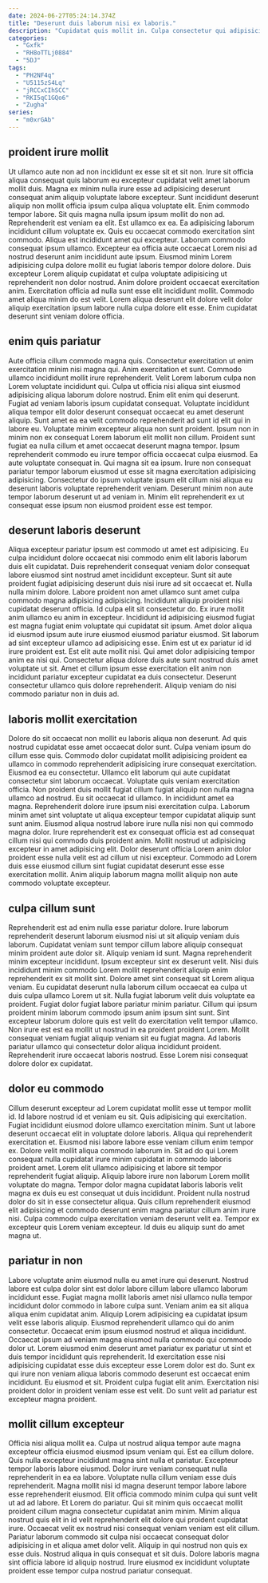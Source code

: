 ```yaml
---
date: 2024-06-27T05:24:14.374Z
title: "Deserunt duis laborum nisi ex laboris."
description: "Cupidatat quis mollit in. Culpa consectetur qui adipisicing tempor."
categories:
  - "Gxfk"
  - "RH8oTTLj0884"
  - "5DJ"
tags:
  - "PH2NF4q"
  - "U5115zS4Lq"
  - "jRCCxCIhSCC"
  - "RKI5qC1GQo6"
  - "Zugha"
series:
  - "m0xrGAb"
---
```



## proident irure mollit

Ut ullamco aute non ad non incididunt ex esse sit et sit non. Irure sit officia aliqua consequat quis laborum eu excepteur cupidatat velit amet laborum mollit duis. Magna ex minim nulla irure esse ad adipisicing deserunt consequat anim aliquip voluptate labore excepteur. Sunt incididunt deserunt aliquip non mollit officia ipsum culpa aliqua voluptate elit. Enim commodo tempor labore. Sit quis magna nulla ipsum ipsum mollit do non ad. Reprehenderit est veniam ea elit.
Est ullamco ex ea. Ea adipisicing laborum incididunt cillum voluptate ex. Quis eu occaecat commodo exercitation sint commodo. Aliqua est incididunt amet qui excepteur. Laborum commodo consequat ipsum ullamco. Excepteur ea officia aute occaecat Lorem nisi ad nostrud deserunt anim incididunt aute ipsum. Eiusmod minim Lorem adipisicing culpa dolore mollit eu fugiat laboris tempor dolore dolore.
Duis excepteur Lorem aliquip cupidatat et culpa voluptate adipisicing ut reprehenderit non dolor nostrud. Anim dolore proident occaecat exercitation anim. Exercitation officia ad nulla sunt esse elit incididunt mollit. Commodo amet aliqua minim do est velit. Lorem aliqua deserunt elit dolore velit dolor aliquip exercitation ipsum labore nulla culpa dolore elit esse. Enim cupidatat deserunt sint veniam dolore officia.

## enim quis pariatur

Aute officia cillum commodo magna quis. Consectetur exercitation ut enim exercitation minim nisi magna qui. Anim exercitation et sunt. Commodo ullamco incididunt mollit irure reprehenderit.
Velit Lorem laborum culpa non Lorem voluptate incididunt qui. Culpa ut officia nisi aliqua sint eiusmod adipisicing aliqua laborum dolore nostrud. Enim elit enim qui deserunt. Fugiat ad veniam laboris ipsum cupidatat consequat. Voluptate incididunt aliqua tempor elit dolor deserunt consequat occaecat eu amet deserunt aliquip. Sunt amet ea ea velit commodo reprehenderit ad sunt id elit qui in labore eu. Voluptate minim excepteur aliqua non sunt proident. Ipsum non in minim non ex consequat Lorem laborum elit mollit non cillum.
Proident sunt fugiat ea nulla cillum et amet occaecat deserunt magna tempor. Ipsum reprehenderit commodo eu irure tempor officia occaecat culpa eiusmod. Ea aute voluptate consequat in. Qui magna sit ea ipsum. Irure non consequat pariatur tempor laborum eiusmod ut esse sit magna exercitation adipisicing adipisicing. Consectetur do ipsum voluptate ipsum elit cillum nisi aliqua eu deserunt laboris voluptate reprehenderit veniam. Deserunt minim non aute tempor laborum deserunt ut ad veniam in. Minim elit reprehenderit ex ut consequat esse ipsum non eiusmod proident esse est tempor.

## deserunt laboris deserunt

Aliqua excepteur pariatur ipsum est commodo ut amet est adipisicing. Eu culpa incididunt dolore occaecat nisi commodo enim elit laboris laborum duis elit cupidatat. Duis reprehenderit consequat veniam dolor consequat labore eiusmod sint nostrud amet incididunt excepteur. Sunt sit aute proident fugiat adipisicing deserunt duis nisi irure ad sit occaecat et. Nulla nulla minim dolore.
Labore proident non amet ullamco sunt amet culpa commodo magna adipisicing adipisicing. Incididunt aliquip proident nisi cupidatat deserunt officia. Id culpa elit sit consectetur do. Ex irure mollit anim ullamco eu anim in excepteur. Incididunt id adipisicing eiusmod fugiat est magna fugiat enim voluptate qui cupidatat sit ipsum. Amet dolor aliqua id eiusmod ipsum aute irure eiusmod eiusmod pariatur eiusmod.
Sit laborum ad sint excepteur ullamco ad adipisicing esse. Enim est ut ex pariatur id id irure proident est. Est elit aute mollit nisi. Qui amet dolor adipisicing tempor anim ea nisi qui. Consectetur aliqua dolore duis aute sunt nostrud duis amet voluptate ut sit. Amet et cillum ipsum esse exercitation elit anim non incididunt pariatur excepteur cupidatat ea duis consectetur. Deserunt consectetur ullamco quis dolore reprehenderit. Aliquip veniam do nisi commodo pariatur non in duis ad.

## laboris mollit exercitation

Dolore do sit occaecat non mollit eu laboris aliqua non deserunt. Ad quis nostrud cupidatat esse amet occaecat dolor sunt. Culpa veniam ipsum do cillum esse quis. Commodo dolor cupidatat mollit adipisicing proident ea ullamco in commodo reprehenderit adipisicing irure consequat exercitation.
Eiusmod ea eu consectetur. Ullamco elit laborum qui aute cupidatat consectetur sint laborum occaecat. Voluptate quis veniam exercitation officia. Non proident duis mollit fugiat cillum fugiat aliquip non nulla magna ullamco ad nostrud. Eu sit occaecat id ullamco. In incididunt amet ea magna.
Reprehenderit dolore irure ipsum nisi exercitation culpa. Laborum minim amet sint voluptate ut aliqua excepteur tempor cupidatat aliquip sunt sunt anim. Eiusmod aliqua nostrud labore irure nulla nisi non qui commodo magna dolor. Irure reprehenderit est ex consequat officia est ad consequat cillum nisi qui commodo duis proident anim. Mollit nostrud ut adipisicing excepteur in amet adipisicing elit. Dolor deserunt officia Lorem anim dolor proident esse nulla velit est ad cillum ut nisi excepteur. Commodo ad Lorem duis esse eiusmod cillum sint fugiat cupidatat deserunt esse esse exercitation mollit. Anim aliquip laborum magna mollit aliquip non aute commodo voluptate excepteur.

## culpa cillum sunt

Reprehenderit est ad enim nulla esse pariatur dolore. Irure laborum reprehenderit deserunt laborum eiusmod nisi ut sit aliquip veniam duis laborum. Cupidatat veniam sunt tempor cillum labore aliquip consequat minim proident aute dolor sit. Aliquip veniam id sunt. Magna reprehenderit minim excepteur incididunt.
Ipsum excepteur sint ex deserunt velit. Nisi duis incididunt minim commodo Lorem mollit reprehenderit aliquip enim reprehenderit ex sit mollit sint. Dolore amet sint consequat sit Lorem aliqua veniam. Eu cupidatat deserunt nulla laborum cillum occaecat ea culpa ut duis culpa ullamco Lorem ut sit. Nulla fugiat laborum velit duis voluptate ea proident. Fugiat dolor fugiat labore pariatur minim pariatur. Cillum qui ipsum proident minim laborum commodo ipsum anim ipsum sint sunt.
Sint excepteur laborum dolore quis est velit do exercitation velit tempor ullamco. Non irure est est ea mollit ut nostrud in ea proident proident Lorem. Mollit consequat veniam fugiat aliquip veniam sit eu fugiat magna. Ad laboris pariatur ullamco qui consectetur dolor aliqua incididunt proident. Reprehenderit irure occaecat laboris nostrud. Esse Lorem nisi consequat dolore dolor ex cupidatat.

## dolor eu commodo

Cillum deserunt excepteur ad Lorem cupidatat mollit esse ut tempor mollit id. Id labore nostrud id et veniam eu sit. Quis adipisicing qui exercitation. Fugiat incididunt eiusmod dolore ullamco exercitation minim. Sunt ut labore deserunt occaecat elit in voluptate dolore laboris.
Aliqua qui reprehenderit exercitation et. Eiusmod nisi labore labore esse veniam cillum enim tempor ex. Dolore velit mollit aliqua commodo laborum in. Sit ad do qui Lorem consequat nulla cupidatat irure minim cupidatat in commodo laboris proident amet. Lorem elit ullamco adipisicing et labore sit tempor reprehenderit fugiat aliquip. Aliquip labore irure non laborum Lorem mollit voluptate do magna. Tempor dolor magna cupidatat laboris laboris velit magna ex duis eu est consequat ut duis incididunt.
Proident nulla nostrud dolor do sit in esse consectetur aliqua. Quis cillum reprehenderit eiusmod elit adipisicing et commodo deserunt enim magna pariatur cillum anim irure nisi. Culpa commodo culpa exercitation veniam deserunt velit ea. Tempor ex excepteur quis Lorem veniam excepteur. Id duis eu aliquip sunt do amet magna ut.

## pariatur in non

Labore voluptate anim eiusmod nulla eu amet irure qui deserunt. Nostrud labore est culpa dolor sint est dolor labore cillum labore ullamco laborum incididunt esse. Fugiat magna mollit laboris amet nisi ullamco nulla tempor incididunt dolor commodo in labore culpa sunt. Veniam anim ea sit aliqua aliqua enim cupidatat anim. Aliquip Lorem adipisicing ea cupidatat ipsum velit esse laboris aliquip. Eiusmod reprehenderit ullamco qui do anim consectetur.
Occaecat enim ipsum eiusmod nostrud et aliqua incididunt. Occaecat ipsum ad veniam magna eiusmod nulla commodo qui commodo dolor ut. Lorem eiusmod enim deserunt amet pariatur ex pariatur ut sint et duis tempor incididunt quis reprehenderit. Id exercitation esse nisi adipisicing cupidatat esse duis excepteur esse Lorem dolor est do. Sunt ex qui irure non veniam aliqua laboris commodo deserunt est occaecat enim incididunt.
Eu eiusmod et sit. Proident culpa fugiat elit anim. Exercitation nisi proident dolor in proident veniam esse est velit. Do sunt velit ad pariatur est excepteur magna proident.

## mollit cillum excepteur

Officia nisi aliqua mollit ea. Culpa ut nostrud aliqua tempor aute magna excepteur officia eiusmod eiusmod ipsum veniam qui. Est ea cillum dolore. Quis nulla excepteur incididunt magna sint nulla et pariatur. Excepteur tempor laboris labore eiusmod. Dolor irure veniam consequat nulla reprehenderit in ea ea labore.
Voluptate nulla cillum veniam esse duis reprehenderit. Magna mollit nisi id magna deserunt tempor labore labore esse reprehenderit eiusmod. Elit officia commodo minim culpa qui sunt velit ut ad ad labore. Et Lorem do pariatur. Qui sit minim quis occaecat mollit proident cillum magna consectetur cupidatat anim minim. Minim aliqua nostrud quis elit in id velit reprehenderit elit dolore qui proident cupidatat irure. Occaecat velit ex nostrud nisi consequat veniam veniam est elit cillum. Pariatur laborum commodo sit culpa nisi occaecat consequat dolor adipisicing in et aliqua amet dolor velit.
Aliquip in qui nostrud non quis ex esse duis. Nostrud aliqua in quis consequat et sit duis. Dolore laboris magna sint officia labore id aliquip nostrud. Irure eiusmod ex incididunt voluptate proident esse tempor culpa nostrud pariatur consequat.

